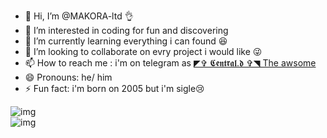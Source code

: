 - 👋 Hi, I’m @MAKORA-ltd 👌
- 👀 I’m interested in coding for fun and discovering
- 🌱 I’m currently learning everything i can found 😆
- 💞️ I’m looking to collaborate on evry project i would like 😜
- 📫 How to reach me : i'm on telegram as [◤✞ 𝕮𝖊𝖓𝖙𝖗𝖆𝖑.𝖉 ✞◥ The awsome](https://t.me/badArchange1)
- 😄 Pronouns: he/ him
- ⚡ Fun fact: i'm born on 2005 but i'm sigle😢

<!---
MAKORA-ltd/MAKORA-ltd is a ✨ special ✨ repository because its `README.md` (this file) appears on your GitHub profile.
You can click the Preview link to take a look at your changes.
--->




![img](https://files.catbox.moe/dhob6k.jpg)  
![img](https://files.catbox.moe/pbrj18.jpg)
